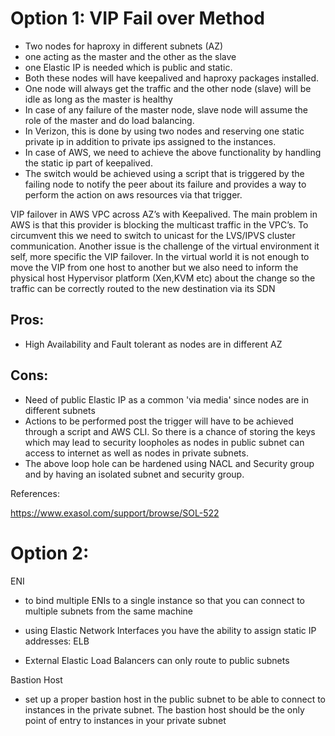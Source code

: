 Option 1: VIP Fail over Method
===============================

-	Two nodes for haproxy in different subnets (AZ)
-	one acting as the master and the other as the slave
-	one Elastic IP is needed which is public and static.
-	Both these nodes will have keepalived and haproxy packages installed.
-	One node will always get the traffic and the other node (slave) will be idle as long as the master is healthy
-	In case of any failure of the master node, slave node will assume the role of the master and do load balancing.
-	In Verizon, this is done by using two nodes and reserving one static private ip in addition to private ips assigned to the instances.
-	In case of AWS, we need to achieve the above functionality by handling the static ip part of keepalived. 
-	The switch would be achieved using a script that is triggered by the failing node to notify the peer about its failure and provides a way to perform the action on aws resources via that trigger.

VIP failover in AWS VPC across AZ’s with Keepalived. The main problem in AWS is that this provider is blocking the multicast traffic in the VPC’s. To circumvent this we need to switch to unicast for the LVS/IPVS cluster communication. Another issue is the challenge of the virtual environment it self, more specific the VIP failover. In the virtual world it is not enough to move the VIP from one host to another but we also need to inform the physical host Hypervisor platform (Xen,KVM etc) about the change so the traffic can be correctly routed to the new destination via its SDN

Pros:
-----

-	High Availability and Fault tolerant as nodes are in different AZ

Cons:
-----

-	Need of public Elastic IP as a common 'via media' since nodes are in different subnets
-	Actions to be performed post the trigger will have to be achieved through a script and AWS CLI. So there is a chance of storing the keys which may lead to security loopholes as nodes in public subnet can access to internet as well as nodes in private subnets.
-	The above loop hole can be hardened using NACL and Security group and by having an isolated subnet and security group.

References: 

https://www.exasol.com/support/browse/SOL-522

Option 2:
=========



ENI

-	to bind multiple ENIs to a single instance so that you can connect to multiple subnets from the same machine
-	using Elastic Network Interfaces you have the ability to assign static IP addresses:
ELB

-	External Elastic Load Balancers can only route to public subnets

Bastion Host
-	set up a proper bastion host in the public subnet to be able to connect to instances in the private subnet. 
The bastion host should be the only point of entry to instances in your private subnet
